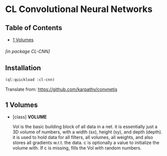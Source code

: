 <a id='x-28CL-CNN-3A-40MAIN-20MGL-PAX-3ASECTION-29'></a>

# CL Convolutional Neural Networks

## Table of Contents

- [1 Volumes][458c]

###### \[in package CL-CNN\]
## Installation

```lisp
(ql:quickload :cl-cnn)
```

Translate from:
https://github.com/karpathy/convnetjs

<a id='x-28CL-CNN-3A-40VOLUMES-20MGL-PAX-3ASECTION-29'></a>

## 1 Volumes

<a id='x-28CL-CNN-3AVOLUME-20CLASS-29'></a>

- [class] **VOLUME**

    Vol is the basic building block of all data in a net.
    it is essentially just a 3D volume of numbers, with a
    width (sx), height (sy), and depth (depth).
    it is used to hold data for all filters, all volumes,
    all weights, and also stores all gradients w.r.t. 
    the data. c is optionally a value to initialize the volume
    with. If c is missing, fills the Vol with random numbers.

  [458c]: #x-28CL-CNN-3A-40VOLUMES-20MGL-PAX-3ASECTION-29 "Volumes"
